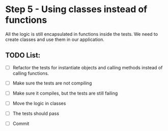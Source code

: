 # Step 5 - Using classes instead of functions

All the logic is still encapsulated in functions inside the tests.
We need to create classes and use them in our application.

## TODO List:
- [ ] Refactor the tests for instantiate objects and calling methods instead of calling functions.
- [ ] Make sure the tests are not compiling
- [ ] Make sure it compiles, but the tests are still failing
- [ ] Move the logic in classes
- [ ] The tests should pass
- [ ] Commit


